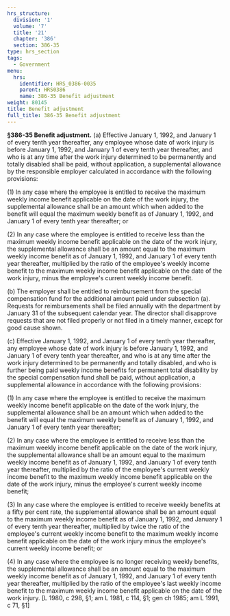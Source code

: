 ```yaml
---
hrs_structure:
  division: '1'
  volume: '7'
  title: '21'
  chapter: '386'
  section: 386-35
type: hrs_section
tags:
  - Government
menu:
  hrs:
    identifier: HRS_0386-0035
    parent: HRS0386
    name: 386-35 Benefit adjustment
weight: 80145
title: Benefit adjustment
full_title: 386-35 Benefit adjustment
---
```

**§386-35 Benefit adjustment.** (a) Effective January 1, 1992, and January 1 of every tenth year thereafter, any employee whose date of work injury is before January 1, 1992, and January 1 of every tenth year thereafter, and who is at any time after the work injury determined to be permanently and totally disabled shall be paid, without application, a supplemental allowance by the responsible employer calculated in accordance with the following provisions:

(1) In any case where the employee is entitled to receive the maximum weekly income benefit applicable on the date of the work injury, the supplemental allowance shall be an amount which when added to the benefit will equal the maximum weekly benefit as of January 1, 1992, and January 1 of every tenth year thereafter; or

(2) In any case where the employee is entitled to receive less than the maximum weekly income benefit applicable on the date of the work injury, the supplemental allowance shall be an amount equal to the maximum weekly income benefit as of January 1, 1992, and January 1 of every tenth year thereafter, multiplied by the ratio of the employee's weekly income benefit to the maximum weekly income benefit applicable on the date of the work injury, minus the employee's current weekly income benefit.

(b) The employer shall be entitled to reimbursement from the special compensation fund for the additional amount paid under subsection (a). Requests for reimbursements shall be filed annually with the department by January 31 of the subsequent calendar year. The director shall disapprove requests that are not filed properly or not filed in a timely manner, except for good cause shown.

(c) Effective January 1, 1992, and January 1 of every tenth year thereafter, any employee whose date of work injury is before January 1, 1992, and January 1 of every tenth year thereafter, and who is at any time after the work injury determined to be permanently and totally disabled, and who is further being paid weekly income benefits for permanent total disability by the special compensation fund shall be paid, without application, a supplemental allowance in accordance with the following provisions:

(1) In any case where the employee is entitled to receive the maximum weekly income benefit applicable on the date of the work injury, the supplemental allowance shall be an amount which when added to the benefit will equal the maximum weekly benefit as of January 1, 1992, and January 1 of every tenth year thereafter;

(2) In any case where the employee is entitled to receive less than the maximum weekly income benefit applicable on the date of the work injury, the supplemental allowance shall be an amount equal to the maximum weekly income benefit as of January 1, 1992, and January 1 of every tenth year thereafter, multiplied by the ratio of the employee's current weekly income benefit to the maximum weekly income benefit applicable on the date of the work injury, minus the employee's current weekly income benefit;

(3) In any case where the employee is entitled to receive weekly benefits at a fifty per cent rate, the supplemental allowance shall be an amount equal to the maximum weekly income benefit as of January 1, 1992, and January 1 of every tenth year thereafter, multiplied by twice the ratio of the employee's current weekly income benefit to the maximum weekly income benefit applicable on the date of the work injury minus the employee's current weekly income benefit; or

(4) In any case where the employee is no longer receiving weekly benefits, the supplemental allowance shall be an amount equal to the maximum weekly income benefit as of January 1, 1992, and January 1 of every tenth year thereafter, multiplied by the ratio of the employee's last weekly income benefit to the maximum weekly income benefit applicable on the date of the work injury. [L 1980, c 298, §1; am L 1981, c 114, §1; gen ch 1985; am L 1991, c 71, §1]